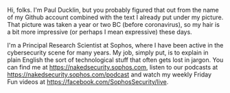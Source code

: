 Hi, folks. I'm Paul Ducklin, but you probably figured that out from the name of my Github account combined with the text I already put under my picture. That picture was taken a year or two BC (before coronavirus), so my hair is a bit more impressive (or perhaps I mean expressive) these days.

I'm a Principal Research Scientist at Sophos, where I have been active in the cybersecurity scene for many years. My job, simply put, is to explain in plain English the sort of technological stuff that often gets lost in jargon. You can find me at https://nakedsecurity.sophos.com, listen to our podcasts at https://nakedsecurity.sophos.com/podcast and watch my weekly Friday Fun videos at https://facebook.com/SophosSecurity/live. 
